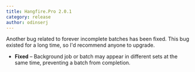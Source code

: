 ```yaml
---
title: Hangfire.Pro 2.0.1
category: release
author: odinserj
---
```


Another bug related to forever incomplete batches has been fixed. This bug existed for a long time, so I'd recommend anyone to upgrade.

* **Fixed** – Background job or batch may appear in different sets at the same time, preventing a batch from completion.

